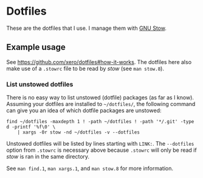 # Dotfiles

These are the dotfiles that I use.
I manage them with [GNU Stow](https://www.gnu.org/software/stow/ 'Stow - GNU Project - Free Software Foundation').

## Example usage

See <https://github.com/xero/dotfiles#how-it-works>.
The dotfiles here also make use of a `.stowrc` file to be read by *stow* (see `man stow.8`).

### List unstowed dotfiles

There is no easy way to list unstowed (dotfile) packages (as far as I know).
Assuming your dotfiles are installed to `~/dotfiles/`, the following command can give you an idea of which dotfile packages are unstowed:

```
find ~/dotfiles -maxdepth 1 ! -path ~/dotfiles ! -path '*/.git' -type d -printf '%f\0' \
    | xargs -0r stow -nd ~/dotfiles -v --dotfiles
```

Unstowed dotfiles will be listed by lines starting with `LINK:`.
The `--dotfiles` option from `.stowrc` is necessary above because `.stowrc` will only be read if *stow* is ran in the same directory.

See `man find.1`, `man xargs.1`, and `man stow.8` for more information.
